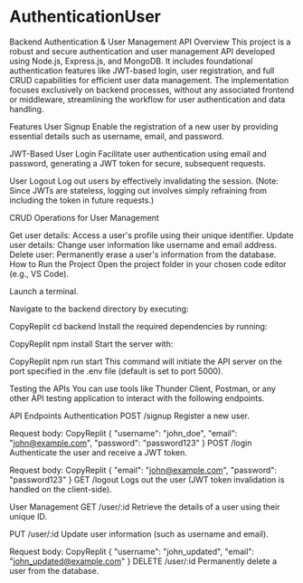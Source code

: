 # AuthenticationUser
Backend Authentication & User Management API
Overview
This project is a robust and secure authentication and user management API developed using Node.js, Express.js, and MongoDB. It includes foundational authentication features like JWT-based login, user registration, and full CRUD capabilities for efficient user data management. The implementation focuses exclusively on backend processes, without any associated frontend or middleware, streamlining the workflow for user authentication and data handling.

Features
User Signup
Enable the registration of a new user by providing essential details such as username, email, and password.

JWT-Based User Login
Facilitate user authentication using email and password, generating a JWT token for secure, subsequent requests.

User Logout
Log out users by effectively invalidating the session. (Note: Since JWTs are stateless, logging out involves simply refraining from including the token in future requests.)

CRUD Operations for User Management  

Get user details: Access a user's profile using their unique identifier.
Update user details: Change user information like username and email address.
Delete user: Permanently erase a user's information from the database.
How to Run the Project
Open the project folder in your chosen code editor (e.g., VS Code).

Launch a terminal.

Navigate to the backend directory by executing:

CopyReplit
cd backend
Install the required dependencies by running:

CopyReplit
npm install
Start the server with:

CopyReplit
npm run start
This command will initiate the API server on the port specified in the .env file (default is set to port 5000).

Testing the APIs
You can use tools like Thunder Client, Postman, or any other API testing application to interact with the following endpoints.

API Endpoints
Authentication
POST /signup
Register a new user.

Request body:
CopyReplit
{
  "username": "john_doe",
  "email": "john@example.com",
  "password": "password123"
}
POST /login
Authenticate the user and receive a JWT token.

Request body:
CopyReplit
{
  "email": "john@example.com",
  "password": "password123"
}
GET /logout
Logs out the user (JWT token invalidation is handled on the client-side).

User Management
GET /user/:id
Retrieve the details of a user using their unique ID.

PUT /user/:id
Update user information (such as username and email).

Request body:
CopyReplit
{
  "username": "john_updated",
  "email": "john_updated@example.com"
}
DELETE /user/:id
Permanently delete a user from the database.
